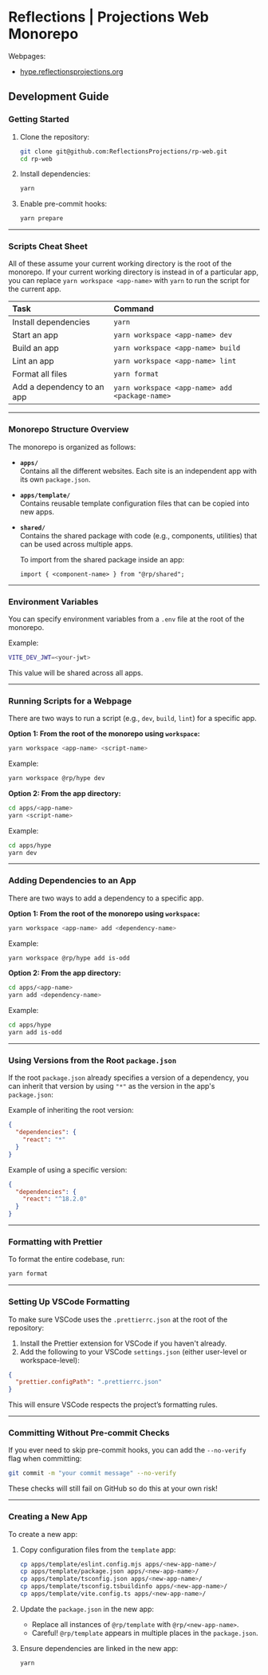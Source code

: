 # Reflections | Projections Web Monorepo

Webpages:

- [hype.reflectionsprojections.org](hype.reflectionsprojections.org)

## Development Guide

### Getting Started

1. Clone the repository:

   ```bash
   git clone git@github.com:ReflectionsProjections/rp-web.git
   cd rp-web
   ```

2. Install dependencies:

   ```bash
   yarn
   ```

3. Enable pre-commit hooks:

   ```bash
   yarn prepare
   ```

---

### Scripts Cheat Sheet

All of these assume your current working directory is the root of the monorepo. If your current working directory is instead in of a particular app, you can replace `yarn workspace <app-name>` with `yarn` to run the script for the current app.

| Task                       | Command                                        |
| :------------------------- | :--------------------------------------------- |
| Install dependencies       | `yarn`                                         |
| Start an app               | `yarn workspace <app-name> dev`                |
| Build an app               | `yarn workspace <app-name> build`              |
| Lint an app                | `yarn workspace <app-name> lint`               |
| Format all files           | `yarn format`                                  |
| Add a dependency to an app | `yarn workspace <app-name> add <package-name>` |

---

### Monorepo Structure Overview

The monorepo is organized as follows:

- **`apps/`**  
  Contains all the different websites. Each site is an independent app with its own `package.json`.

- **`apps/template/`**  
  Contains reusable template configuration files that can be copied into new apps.

- **`shared/`**  
  Contains the shared package with code (e.g., components, utilities) that can be used across multiple apps.

  To import from the shared package inside an app:

  ```tsx
  import { <component-name> } from "@rp/shared";
  ```

---

### Environment Variables

You can specify environment variables from a `.env` file at the root of the monorepo.

Example:

```bash
VITE_DEV_JWT=<your-jwt>
```

This value will be shared across all apps.

---

### Running Scripts for a Webpage

There are two ways to run a script (e.g., `dev`, `build`, `lint`) for a specific app.

**Option 1: From the root of the monorepo using `workspace`:**

```bash
yarn workspace <app-name> <script-name>
```

Example:

```bash
yarn workspace @rp/hype dev
```

**Option 2: From the app directory:**

```bash
cd apps/<app-name>
yarn <script-name>
```

Example:

```bash
cd apps/hype
yarn dev
```

---

### Adding Dependencies to an App

There are two ways to add a dependency to a specific app.

**Option 1: From the root of the monorepo using `workspace`:**

```bash
yarn workspace <app-name> add <dependency-name>
```

Example:

```bash
yarn workspace @rp/hype add is-odd
```

**Option 2: From the app directory:**

```bash
cd apps/<app-name>
yarn add <dependency-name>
```

Example:

```bash
cd apps/hype
yarn add is-odd
```

---

### Using Versions from the Root `package.json`

If the root `package.json` already specifies a version of a dependency, you can inherit that version by using `"*"` as the version in the app's `package.json`:

Example of inheriting the root version:

```json
{
  "dependencies": {
    "react": "*"
  }
}
```

Example of using a specific version:

```json
{
  "dependencies": {
    "react": "^18.2.0"
  }
}
```

---

### Formatting with Prettier

To format the entire codebase, run:

```bash
yarn format
```

---

### Setting Up VSCode Formatting

To make sure VSCode uses the `.prettierrc.json` at the root of the repository:

1. Install the Prettier extension for VSCode if you haven't already.
2. Add the following to your VSCode `settings.json` (either user-level or workspace-level):

```json
{
  "prettier.configPath": ".prettierrc.json"
}
```

This will ensure VSCode respects the project’s formatting rules.

---

### Committing Without Pre-commit Checks

If you ever need to skip pre-commit hooks, you can add the `--no-verify` flag when committing:

```bash
git commit -m "your commit message" --no-verify
```

These checks will still fail on GitHub so do this at your own risk!

---

### Creating a New App

To create a new app:

1. Copy configuration files from the `template` app:

   ```bash
   cp apps/template/eslint.config.mjs apps/<new-app-name>/
   cp apps/template/package.json apps/<new-app-name>/
   cp apps/template/tsconfig.json apps/<new-app-name>/
   cp apps/template/tsconfig.tsbuildinfo apps/<new-app-name>/
   cp apps/template/vite.config.ts apps/<new-app-name>/
   ```

2. Update the `package.json` in the new app:

   - Replace all instances of `@rp/template` with `@rp/<new-app-name>`.
   - Careful! `@rp/template` appears in multiple places in the `package.json`.

3. Ensure dependencies are linked in the new app:

   ```bash
   yarn
   ```

